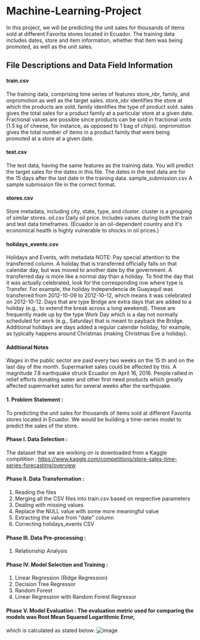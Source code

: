# Machine-Learning-Project
In this project, we will be predicting the unit sales for thousands of items sold at different Favorita stores located in Ecuador. The training data includes dates, store and item information, whether that item was being promoted, as well as the unit sales. 

## File Descriptions and Data Field Information
#### train.csv
The training data, comprising time series of features store_nbr, family, and onpromotion as well as the target sales.
store_nbr identifies the store at which the products are sold.
family identifies the type of product sold.
sales gives the total sales for a product family at a particular store at a given date. Fractional values are possible since products can be sold in fractional units (1.5 kg of cheese, for instance, as opposed to 1 bag of chips).
onpromotion gives the total number of items in a product family that were being promoted at a store at a given date.

#### test.csv
The test data, having the same features as the training data. You will predict the target sales for the dates in this file.
The dates in the test data are for the 15 days after the last date in the training data.
sample_submission.csv
A sample submission file in the correct format.

#### stores.csv
Store metadata, including city, state, type, and cluster.
cluster is a grouping of similar stores.
oil.csv
Daily oil price. Includes values during both the train and test data timeframes. (Ecuador is an oil-dependent country and it's economical health is highly vulnerable to shocks in oil prices.)

#### holidays_events.csv
Holidays and Events, with metadata
NOTE: Pay special attention to the transferred column. A holiday that is transferred officially falls on that calendar day, but was moved to another date by the government. A transferred day is more like a normal day than a holiday. To find the day that it was actually celebrated, look for the corresponding row where type is Transfer. For example, the holiday Independencia de Guayaquil was transferred from 2012-10-09 to 2012-10-12, which means it was celebrated on 2012-10-12. Days that are type Bridge are extra days that are added to a holiday (e.g., to extend the break across a long weekend). These are frequently made up by the type Work Day which is a day not normally scheduled for work (e.g., Saturday) that is meant to payback the Bridge.
Additional holidays are days added a regular calendar holiday, for example, as typically happens around Christmas (making Christmas Eve a holiday).

#### Additional Notes
Wages in the public sector are paid every two weeks on the 15 th and on the last day of the month. Supermarket sales could be affected by this.
A magnitude 7.8 earthquake struck Ecuador on April 16, 2016. People rallied in relief efforts donating water and other first need products which greatly affected supermarket sales for several weeks after the earthquake.

#### 1. Problem Statement : 
To predicting the unit sales for thousands of items sold at different Favorita stores located in Ecuador. We would be building a time-series model to predict the sales of the store. 

#### Phase I. Data Selection : 
The dataset that we are working on is downloaded from a Kaggle compitition : https://www.kaggle.com/competitions/store-sales-time-series-forecasting/overview 

#### Phase II. Data Transformation :
1. Reading the files
2. Merging all the CSV files into train.csv based on respective parameters
3. Dealing with missing values
4. Replace the NULL value with some more meaningful value
5. Extracting the value from "date" column
6. Correcting holidays_events CSV

#### Phase III. Data Pre-processing :
1. Relationship Analysis

#### Phase IV. Model Selection and Training :
1. Linear Regression (Ridge Regression)
2. Decision Tree Regressor
3. Random Forest
4. Linear Regression with Random Forest Regressor

#### Phase V. Model Evaluation : The evaluation metric used for comparing the models was Root Mean Squared Logarithmic Error, 
which is calculated as stated below:
![image](https://user-images.githubusercontent.com/48669474/171723912-cf20bd07-6b5b-4538-943c-cd9b146b1fa1.png)






